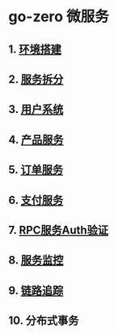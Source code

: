 # go-zero 微服务

## 1. [环境搭建](cmd/day1/README.md)

## 2. [服务拆分](cmd/day2/README.md)

## 3. [用户系统](cmd/day3/README.md)

## 4. [产品服务](cmd/day4/README.md)

## 5. [订单服务](cmd/day5/README.md)

## 6. [支付服务](cmd/day6/README.md)

## 7. [RPC服务Auth验证](cmd/day7/README.md)

## 8. [服务监控](cmd/day8/README.md)

## 9. [链路追踪](cmd/day9/README.md)

## 10. 分布式事务
